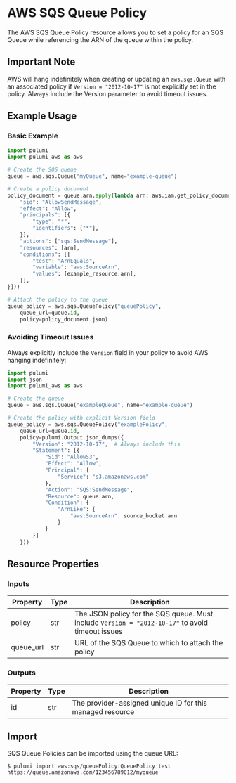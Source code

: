# AWS SQS Queue Policy

The AWS SQS Queue Policy resource allows you to set a policy for an SQS Queue while referencing the ARN of the queue within the policy.

## Important Note

AWS will hang indefinitely when creating or updating an `aws.sqs.Queue` with an associated policy if `Version = "2012-10-17"` is not explicitly set in the policy. Always include the Version parameter to avoid timeout issues.

## Example Usage

### Basic Example

```python
import pulumi
import pulumi_aws as aws

# Create the SQS queue
queue = aws.sqs.Queue("myQueue", name="example-queue")

# Create a policy document
policy_document = queue.arn.apply(lambda arn: aws.iam.get_policy_document_output(statements=[{
    "sid": "AllowSendMessage",
    "effect": "Allow",
    "principals": [{
        "type": "*",
        "identifiers": ["*"],
    }],
    "actions": ["sqs:SendMessage"],
    "resources": [arn],
    "conditions": [{
        "test": "ArnEquals",
        "variable": "aws:SourceArn",
        "values": [example_resource.arn],
    }],
}]))

# Attach the policy to the queue
queue_policy = aws.sqs.QueuePolicy("queuePolicy",
    queue_url=queue.id,
    policy=policy_document.json)
```

### Avoiding Timeout Issues

Always explicitly include the `Version` field in your policy to avoid AWS hanging indefinitely:

```python
import pulumi
import json
import pulumi_aws as aws

# Create the queue
queue = aws.sqs.Queue("exampleQueue", name="example-queue")

# Create the policy with explicit Version field
queue_policy = aws.sqs.QueuePolicy("examplePolicy",
    queue_url=queue.id,
    policy=pulumi.Output.json_dumps({
        "Version": "2012-10-17",  # Always include this
        "Statement": [{
            "Sid": "AllowS3",
            "Effect": "Allow",
            "Principal": {
                "Service": "s3.amazonaws.com"
            },
            "Action": "SQS:SendMessage",
            "Resource": queue.arn,
            "Condition": {
                "ArnLike": {
                    "aws:SourceArn": source_bucket.arn
                }
            }
        }]
    }))
```

## Resource Properties

### Inputs

| Property | Type | Description |
|----------|------|-------------|
| policy | str | The JSON policy for the SQS queue. Must include `Version = "2012-10-17"` to avoid timeout issues |
| queue_url | str | URL of the SQS Queue to which to attach the policy |

### Outputs

| Property | Type | Description |
|----------|------|-------------|
| id | str | The provider-assigned unique ID for this managed resource |

## Import

SQS Queue Policies can be imported using the queue URL:

```
$ pulumi import aws:sqs/queuePolicy:QueuePolicy test https://queue.amazonaws.com/123456789012/myqueue
```